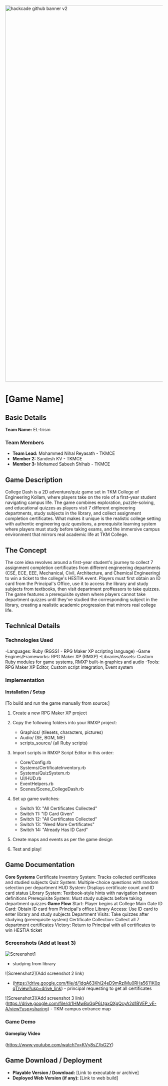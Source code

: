 <img width="3188" height="1202" alt="hackcade github banner v2" src="https://github.com/user-attachments/assets/0c4c3dcb-c5f7-46e7-965d-e4571edb09e9" />

# [Game Name] 

## Basic Details

**Team Name:** EL-trism

### Team Members
- **Team Lead:** Mohammed Nihal Reyasath - TKMCE
- **Member 2:**  Sandesh KV - TKMCE
- **Member 3:**  Mohamed Sabeeh Shihab - TKMCE

## Game Description
College Dash is a 2D adventure/quiz game set in TKM College of Engineering Kollam, where players take on the role of a first-year student navigating campus life. The game combines exploration, puzzle-solving, and educational quizzes as players visit 7 different engineering departments, study subjects in the library, and collect assignment completion certificates. What makes it unique is the realistic college setting with authentic engineering quiz questions, a prerequisite learning system where players must study before taking exams, and the immersive campus environment that mirrors real academic life at TKM College.

## The Concept
The core idea revolves around a first-year student's journey to collect 7 assignment completion certificates from different engineering departments (CSE, ECE, EEE, Mechanical, Civil, Architecture, and Chemical Engineering) to win a ticket to the college's HESTIA event. Players must first obtain an ID card from the Principal's Office, use it to access the library and study subjects from textbooks, then visit department proffessors to take quizzes. The game features a prerequisite system where players cannot take department quizzes until they've studied the corresponding subject in the library, creating a realistic academic progression that mirrors real college life.

## Technical Details

### Technologies Used
-Languages: Ruby (RGSS1 - RPG Maker XP scripting language)
-Game Engines/Frameworks: RPG Maker XP (RMXP)
-Libraries/Assets: Custom Ruby modules for game systems, RMXP built-in graphics and audio
-Tools: RPG Maker XP Editor, Custom script integration, Event system

### Implementation

#### Installation / Setup

[To build and run the game manually from source:]
1. Create a new RPG Maker XP project
2. Copy the following folders into your RMXP project:
    - Graphics/ (tilesets, characters, pictures)
    - Audio/ (SE, BGM, ME)
    - scripts_source/ (all Ruby scripts)

 3. Import scripts in RMXP Script Editor in this order:
    - Core/Config.rb
    - Systems/CertificateInventory.rb
    - Systems/QuizSystem.rb
    - UI/HUD.rb
    - EventHelpers.rb
    - Scenes/Scene_CollegeDash.rb

 4. Set up game switches:
    - Switch 10: "All Certificates Collected"
    - Switch 11: "ID Card Given"
    - Switch 12: "All Certificates Collected"
    - Switch 13: "Need More Certificates"
    - Switch 14: "Already Has ID Card"

 5. Create maps and events as per the game design
 6. Test and play!


## Game Documentation
**Core Systems**
Certificate Inventory System: Tracks collected certificates and studied subjects
Quiz System: Multiple-choice questions with random selection per department
HUD System: Displays certificate count and ID card status
Library System: Textbook-style hints with navigation between definitions
Prerequisite System: Must study subjects before taking department quizzes
**Game Flow**
Start: Player begins at College Main Gate
ID Card: Obtain ID card from Principal's office
Library Access: Use ID card to enter library and study subjects
Department Visits: Take quizzes after studying (prerequisite system)
Certificate Collection: Collect all 7 department certificates
Victory: Return to Principal with all certificates to win HESTIA ticket

### Screenshots (Add at least 3)

![Screenshot1](https://drive.google.com/file/d/1zTpDSk6_EBeJ9tILNTWulBllBmOIQZ1V/view?usp=drive_link)
- studying from library

![Screenshot2](Add screenshot 2 link)  
- (https://drive.google.com/file/d/1dqA63Khi24eD9mRziMu0RHa5611K0pqT/view?usp=drive_link) - principal requesting to get all certificates

![Screenshot3](Add screenshot 3 link)  
(https://drive.google.com/file/d/1HMwBxGqP6LtgxQXgQcyA2d1BVEP_vE-A/view?usp=sharing) - TKM campus entrance map

### Game Demo

#### Gameplay Video
(https://www.youtube.com/watch?v=KVy8sZ7pG2Y)  

## Game Download / Deployment
- **Playable Version / Download:** [Link to executable or archive]
- **Deployed Web Version (if any):** [Link to web build]

